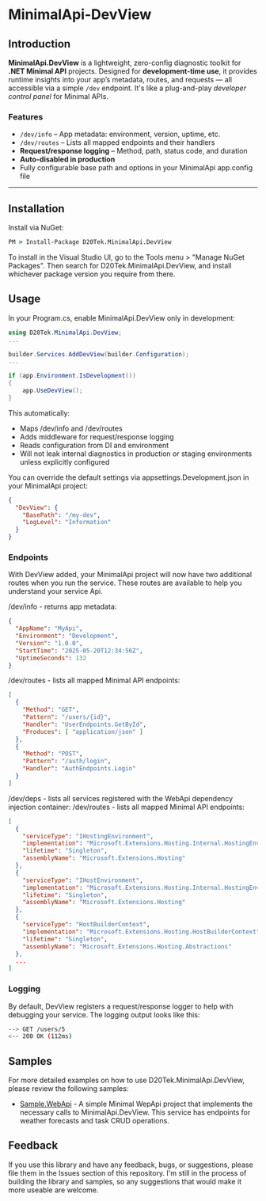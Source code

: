 ﻿# MinimalApi-DevView

## Introduction
**MinimalApi.DevView** is a lightweight, zero-config diagnostic toolkit for **.NET Minimal API** projects. Designed for **development-time use**, it provides runtime insights into your app’s metadata, routes, and requests — all accessible via a simple `/dev` endpoint. It's like a plug-and-play *developer control panel* for Minimal APIs.

### Features
- `/dev/info` – App metadata: environment, version, uptime, etc.
- `/dev/routes` – Lists all mapped endpoints and their handlers
- **Request/response logging** – Method, path, status code, and duration
- **Auto-disabled in production**
- Fully configurable base path and options in your MinimalApi app.config file

---

## Installation
Install via NuGet:

```cmd
PM > Install-Package D20Tek.MinimalApi.DevView
```

To install in the Visual Studio UI, go to the Tools menu > "Manage NuGet Packages". Then search for D20Tek.MinimalApi.DevView, and install whichever package version you require from there.

## Usage
In your Program.cs, enable MinimalApi.DevView only in development:

```csharp
using D20Tek.MinimalApi.DevView;
...

builder.Services.AddDevView(builder.Configuration);
...

if (app.Environment.IsDevelopment())
{
    app.UseDevView();
}
```
This automatically:
- Maps /dev/info and /dev/routes
- Adds middleware for request/response logging
- Reads configuration from DI and environment
- Will not leak internal diagnostics in production or staging environments unless explicitly configured

You can override the default settings via appsettings.Development.json in your MinimalApi project:
```json
{
  "DevView": {
    "BasePath": "/my-dev",
    "LogLevel": "Information"
  }
}
```

### Endpoints
With DevView added, your MinimalApi project will now have two additional routes when you run the service. These routes are available to help you understand your service Api.

/dev/info - returns app metadata:
```json
{
  "AppName": "MyApi",
  "Environment": "Development",
  "Version": "1.0.0",
  "StartTime": "2025-05-20T12:34:56Z",
  "UptimeSeconds": 132
}
```

/dev/routes - lists all mapped Minimal API endpoints:
```json
[
  {
    "Method": "GET",
    "Pattern": "/users/{id}",
    "Handler": "UserEndpoints.GetById",
    "Produces": [ "application/json" ]
  },
  {
    "Method": "POST",
    "Pattern": "/auth/login",
    "Handler": "AuthEndpoints.Login"
  }
]
```

/dev/deps - lists all services registered with the WebApi dependency injection container:
/dev/routes - lists all mapped Minimal API endpoints:
```json
[
  {
    "serviceType": "IHostingEnvironment",
    "implementation": "Microsoft.Extensions.Hosting.Internal.HostingEnvironment",
    "lifetime": "Singleton",
    "assemblyName": "Microsoft.Extensions.Hosting"
  },
  {
    "serviceType": "IHostEnvironment",
    "implementation": "Microsoft.Extensions.Hosting.Internal.HostingEnvironment",
    "lifetime": "Singleton",
    "assemblyName": "Microsoft.Extensions.Hosting"
  },
  {
    "serviceType": "HostBuilderContext",
    "implementation": "Microsoft.Extensions.Hosting.HostBuilderContext",
    "lifetime": "Singleton",
    "assemblyName": "Microsoft.Extensions.Hosting.Abstractions"
  },
  ...
]
```

### Logging
By default, DevView registers a request/response logger to help with debugging your service. The logging output looks like this:
```bash
--> GET /users/5
<-- 200 OK (112ms)
```

## Samples
For more detailed examples on how to use D20Tek.MinimalApi.DevView, please review the following samples:

* [Sample.WebApi](samples/Sample.WebApi) - A simple Minimal WepApi project that implements the necessary calls to MinimalApi.DevView. This service has endpoints for weather forecasts and task CRUD operations.

## Feedback
If you use this library and have any feedback, bugs, or suggestions, please file them in the Issues section of this repository. I'm still in the process of building the library and samples, so any suggestions that would make it more useable are welcome.
